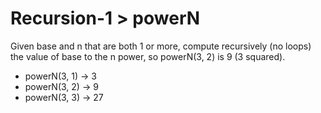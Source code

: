 # Recursion-1 > powerN

Given base and n that are both 1 or more, compute recursively (no loops) the value of base to the n power, so powerN(3, 2) is 9 (3 squared).

- powerN(3, 1) → 3
- powerN(3, 2) → 9
- powerN(3, 3) → 27